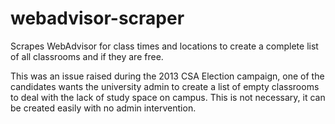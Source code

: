 webadvisor-scraper
==================

Scrapes WebAdvisor for class times and locations to create a complete list of all classrooms and if they are free.

This was an issue raised during the 2013 CSA Election campaign, one of the candidates wants the university admin to create a list of empty classrooms to deal with the lack of study space on campus. This is not necessary, it can be created easily with no admin intervention.
